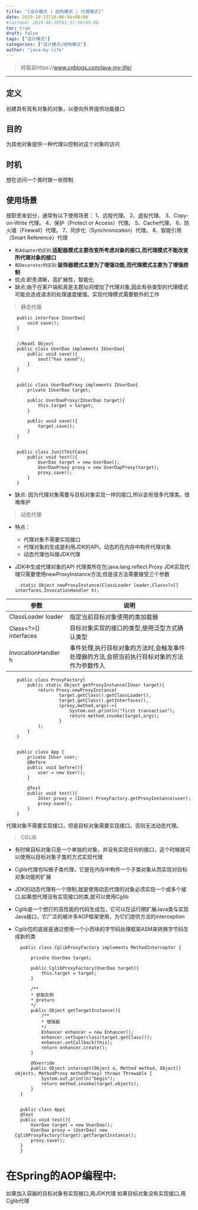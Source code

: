 ```yaml
---
title: "[设计模式 | 结构模式 | 代理模式]"
date: 2019-10-15T19:06:56+08:00
#lastmod: 2019-08-30T01:37:56+08:00
toc: true
draft: false
tags: ["设计模式"]
categories: ["设计模式/结构模式"]
author: "java-my-life"
---
```


> 转载自https://www.cnblogs.com/java-my-life/

--------------------------------------------

## 定义
创建具有现有对象的对象，以便向外界提供功能接口
## 目的
为其他对象提供一种代理以控制对这个对象的访问
## 时机
想在访问一个类时做一些控制
## 使用场景
按职责来划分，通常有以下使用场景： 1、远程代理。 2、虚拟代理。 3、Copy-on-Write 代理。 4、保护（Protect or Access）代理。 5、Cache代理。 6、防火墙（Firewall）代理。 7、同步化（Synchronization）代理。 8、智能引用（Smart Reference）代理


- `和Adapter的区别`:**适配器模式主要改变所考虑对象的接口,而代理模式不能改变所代理对象的接口**
- `和Decorator的区别`:**装饰器模式主要为了增强功能,而代理模式主要为了增强控制**
- 优点:职责清晰，高扩展性，智能化
- 缺点:由于在客户端和真是主题址间增加了代理对象,因此有些类型的代理模式可能会造成请求的处理速度缓慢。实现代理模式需要额外的工作

> 静态代理


        public interface IUserDao{
            void save();
        }


        //Readl Object
        public class UserDao implements IUserDao{
            public void save(){
                sout("has saved");
            }
        }


        public class UserDaoProxy implements IUserDao{
            private IUserDao target;
            
            public UserDaoProxy(IUserDao target){
                this.target = target;
            }
            
            public void save(){
                target.save();
            }
        }


        public class JunitTestCase{
            public void test(){
                UserDao target = new UserDao();
                UserDaoProxy proxy = new UserDapProxy(target);
                proxy.save();
            }
        }


- 缺点: 因为代理对象需要与目标对象实现一样的接口,所以会有很多代理类。很难维护

> 动态代理

- 特点：
    - 代理对象不需要实现接口
    - 代理对象的生成是利用JDK的API，动态的在内存中构件代理对象
    - 动态代理也叫做JDK代理

- JDK中生成代理对象的API
代理类所在包:java.lang.reflect.Proxy
JDK实现代理只需要使用newProxyInstance方法,但是该方法需要接受三个参数


        static Object newProxyInstance(ClassLoader loader,Class<?>[] interfaces,InvocationHandler h);


参数|说明
-------- | ---
ClassLoader loader|指定当前目标对象使用的类加载器
Class<?>[] interfaces|目标对象实现的接口的类型,使用泛型方式确认类型
InvocationHandler h|事件处理,执行目标对象的方法时,会触发事件处理器的方法,会把当前执行目标对象的方法作为参数传入


        public class ProxyFactory{
            public static Object getProxyInstance(IUser target){
                return Proxy.newProxyInstance(
                        target.getClass().getClassLoader(),
                        target.getClass().getInterfaces(),
                        (proxy,method,args)->{
                            System.out.println("first transaction");
                            return method.invoke(target,args);
                        }
                );
            }
        }


        public class App {
            private IUser user;
            @Before
            public void before(){
                user = new User();
            }

            @Test
            public void test(){
                IUser proxy = (IUser) ProxyFactory.getProxyInstance(user);
                proxy.save();
            }
        }

代理对象不需要实现接口，但是目标对象需要实现接口，否则无法动态代理。

> CGLIB

- 有时候目标对象只是一个单独的对象，并没有实现任何的接口，这个时候就可以使用以目标对象子类的方式实现代理
- Cglib代理也叫做子类代理，它是在内存中构件一个子类对象从而实现对目标对象功能的扩展
- JDK的动态代理有一个限制,就是使用动态代理的对象必须实现一个或多个接口,如果想代理没有实现接口的类,就可以使用Cglib
- Cglib是一个想打的高性能的代码生成包，它可以在运行期扩展Java类与实现Java接口，它广泛的被许多AOP框架使用，为它们提供方法的interception
- Cglib包的底层是通过使用一个小而块的字节码处理框架ASM来转换字节码生成新的类


        public class CglibProxyFactory implements MethodInterceptor {

            private UserDao target;

            public CglibProxyFactory(UserDao target){
                this.target = target;
            }

            /**
            * 获取实例
            * @return
            */
            public Object getTargetInstance(){
                /**
                * 增强器
                */
                Enhancer enhancer = new Enhancer();
                enhancer.setSuperclass(target.getClass());
                enhancer.setCallback(this);
                return enhancer.create();
            }

            @Override
            public Object intercept(Object o, Method method, Object[] objects, MethodProxy methodProxy) throws Throwable {
                System.out.println("begin");
                return method.invoke(target,objects);
            }
        }


        public class App{
        @Test
        public void test(){
            UserDao target = new UserDao();
            UserDao proxy = (UserDao) new CglibProxyFactory(target).getTargetInstance();
            proxy.save();
        }
        }


# 在Spring的AOP编程中:
如果加入容器的目标对象有实现接口,用JDK代理
如果目标对象没有实现接口,用Cglib代理
